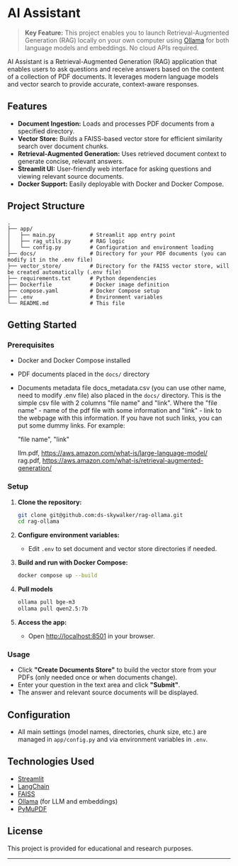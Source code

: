 # AI Assistant

> **Key Feature:** This project enables you to launch Retrieval-Augmented Generation (RAG) locally on your own computer using [Ollama](https://ollama.com/) for both language models and embeddings. No cloud APIs required.

AI Assistant is a Retrieval-Augmented Generation (RAG) application that enables users to ask questions and receive answers based on the content of a collection of PDF documents. It leverages modern language models and vector search to provide accurate, context-aware responses.

## Features

- **Document Ingestion:** Loads and processes PDF documents from a specified directory.
- **Vector Store:** Builds a FAISS-based vector store for efficient similarity search over document chunks.
- **Retrieval-Augmented Generation:** Uses retrieved document context to generate concise, relevant answers.
- **Streamlit UI:** User-friendly web interface for asking questions and viewing relevant source documents.
- **Docker Support:** Easily deployable with Docker and Docker Compose.

## Project Structure

```
.
├── app/
│   ├── main.py           # Streamlit app entry point
│   ├── rag_utils.py      # RAG logic
│   └── config.py         # Configuration and environment loading
├── docs/                 # Directory for your PDF documents (you can modify it in the .env file)
├── vector_store/         # Directory for the FAISS vector store, will be created automatically (.env file)
├── requirements.txt      # Python dependencies
├── Dockerfile            # Docker image definition
├── compose.yaml          # Docker Compose setup
├── .env                  # Environment variables
└── README.md             # This file
```

## Getting Started

### Prerequisites

- Docker and Docker Compose installed
- PDF documents placed in the `docs/` directory
- Documents metadata file docs_metadata.csv (you can use other name, need to modify .env file)
  also placed in the `docs/` directory. This is the simple csv file with 2 columns "file name" and "link".
  Where the "file name" - name of the pdf file with some information and "link" - link to the webpage with
  this information. If you have not such links, you can put some dummy links.
  For example:

  "file name", "link"

  llm.pdf,     https://aws.amazon.com/what-is/large-language-model/  
  rag.pdf,     https://aws.amazon.com/what-is/retrieval-augmented-generation/

### Setup

1. **Clone the repository:**
    ```bash
    git clone git@github.com:ds-skywalker/rag-ollama.git
    cd rag-ollama
    ```

2. **Configure environment variables:**
    - Edit `.env` to set document and vector store directories if needed.

3. **Build and run with Docker Compose:**
    ```bash
    docker compose up --build
    ```

4. **Pull models**
    ```bash
    ollama pull bge-m3
    ollama pull qwen2.5:7b
    ```    

5. **Access the app:**
    - Open [http://localhost:8501](http://localhost:8501) in your browser.

### Usage

- Click **"Create Documents Store"** to build the vector store from your PDFs (only needed once or when documents change).
- Enter your question in the text area and click **"Submit"**.
- The answer and relevant source documents will be displayed.

## Configuration

- All main settings (model names, directories, chunk size, etc.) are managed in `app/config.py` and via environment variables in `.env`.

## Technologies Used

- [Streamlit](https://streamlit.io/)
- [LangChain](https://python.langchain.com/)
- [FAISS](https://faiss.ai/)
- [Ollama](https://ollama.com/) (for LLM and embeddings)
- [PyMuPDF](https://pymupdf.readthedocs.io/)

## License

This project is provided for educational and research purposes.

---
